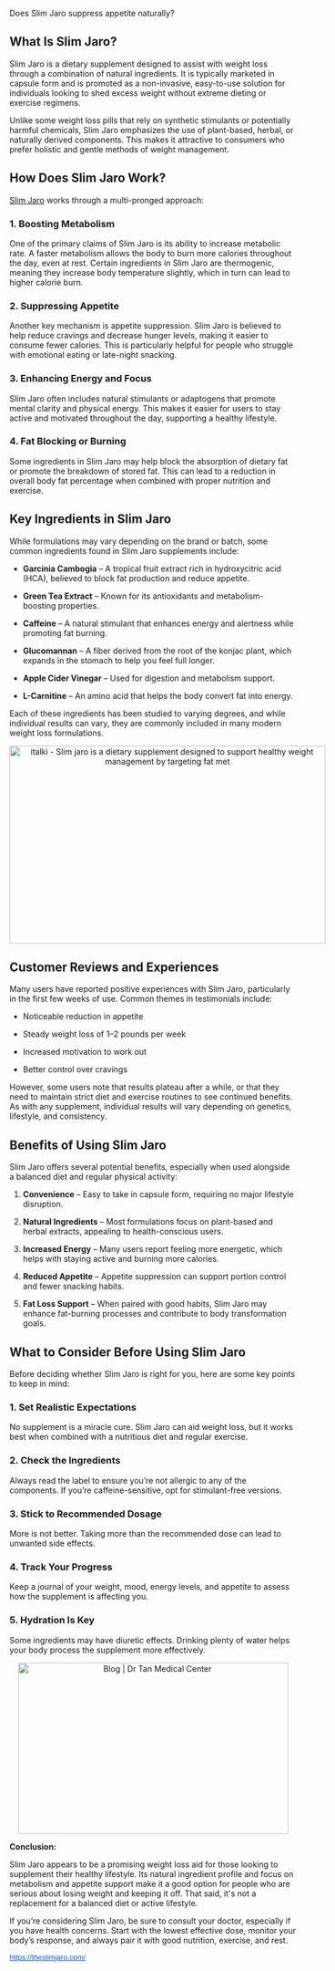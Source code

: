 Does Slim Jaro suppress appetite naturally?

<h2 class="" data-end="860" data-start="835"><strong data-end="860" data-start="838">What Is Slim Jaro?</strong></h2>
<p class="" data-end="1166" data-start="862">Slim Jaro is a dietary supplement designed to assist with weight loss through a combination of natural ingredients. It is typically marketed in capsule form and is promoted as a non-invasive, easy-to-use solution for individuals looking to shed excess weight without extreme dieting or exercise regimens.</p>
<p class="" data-end="1450" data-start="1168">Unlike some weight loss pills that rely on synthetic stimulants or potentially harmful chemicals, Slim Jaro emphasizes the use of plant-based, herbal, or naturally derived components. This makes it attractive to consumers who prefer holistic and gentle methods of weight management.</p>
<h2 class="" data-end="1488" data-start="1457"><strong data-end="1488" data-start="1460">How Does Slim Jaro Work?</strong></h2>
<p class="" data-end="1539" data-start="1490"><a href="https://theslimjaro.com/">Slim Jaro</a> works through a multi-pronged approach:</p>
<h3 class="" data-end="1571" data-start="1541">1. <strong data-end="1571" data-start="1548">Boosting Metabolism</strong></h3>
<p class="" data-end="1891" data-start="1572">One of the primary claims of Slim Jaro is its ability to increase metabolic rate. A faster metabolism allows the body to burn more calories throughout the day, even at rest. Certain ingredients in Slim Jaro are thermogenic, meaning they increase body temperature slightly, which in turn can lead to higher calorie burn.</p>
<h3 class="" data-end="1924" data-start="1893">2. <strong data-end="1924" data-start="1900">Suppressing Appetite</strong></h3>
<p class="" data-end="2188" data-start="1925">Another key mechanism is appetite suppression. Slim Jaro is believed to help reduce cravings and decrease hunger levels, making it easier to consume fewer calories. This is particularly helpful for people who struggle with emotional eating or late-night snacking.</p>
<h3 class="" data-end="2227" data-start="2190">3. <strong data-end="2227" data-start="2197">Enhancing Energy and Focus</strong></h3>
<p class="" data-end="2446" data-start="2228">Slim Jaro often includes natural stimulants or adaptogens that promote mental clarity and physical energy. This makes it easier for users to stay active and motivated throughout the day, supporting a healthy lifestyle.</p>
<h3 class="" data-end="2482" data-start="2448">4. <strong data-end="2482" data-start="2455">Fat Blocking or Burning</strong></h3>
<p class="" data-end="2707" data-start="2483">Some ingredients in Slim Jaro may help block the absorption of dietary fat or promote the breakdown of stored fat. This can lead to a reduction in overall body fat percentage when combined with proper nutrition and exercise.</p>
<h2 class="" data-end="2749" data-start="2714"><strong data-end="2749" data-start="2717">Key Ingredients in Slim Jaro</strong></h2>
<p class="" data-end="2875" data-start="2751">While formulations may vary depending on the brand or batch, some common ingredients found in Slim Jaro supplements include:</p>
<ul data-end="3485" data-start="2877">
<li class="" data-end="3015" data-start="2877">
<p class="" data-end="3015" data-start="2879"><strong data-end="2900" data-start="2879">Garcinia Cambogia</strong> &ndash; A tropical fruit extract rich in hydroxycitric acid (HCA), believed to block fat production and reduce appetite.</p>
</li>
<li class="" data-end="3104" data-start="3016">
<p class="" data-end="3104" data-start="3018"><strong data-end="3039" data-start="3018">Green Tea Extract</strong> &ndash; Known for its antioxidants and metabolism-boosting properties.</p>
</li>
<li class="" data-end="3205" data-start="3105">
<p class="" data-end="3205" data-start="3107"><strong data-end="3119" data-start="3107">Caffeine</strong> &ndash; A natural stimulant that enhances energy and alertness while promoting fat burning.</p>
</li>
<li class="" data-end="3335" data-start="3206">
<p class="" data-end="3335" data-start="3208"><strong data-end="3223" data-start="3208">Glucomannan</strong> &ndash; A fiber derived from the root of the konjac plant, which expands in the stomach to help you feel full longer.</p>
</li>
<li class="" data-end="3406" data-start="3336">
<p class="" data-end="3406" data-start="3338"><strong data-end="3361" data-start="3338">Apple Cider Vinegar</strong> &ndash; Used for digestion and metabolism support.</p>
</li>
<li class="" data-end="3485" data-start="3407">
<p class="" data-end="3485" data-start="3409"><strong data-end="3424" data-start="3409">L-Carnitine</strong> &ndash; An amino acid that helps the body convert fat into energy.</p>
</li>
</ul>
<p class="" data-end="3656" data-start="3487">Each of these ingredients has been studied to varying degrees, and while individual results can vary, they are commonly included in many modern weight loss formulations.</p>
<p class="" style="text-align: center;" data-end="3656" data-start="3487"><img class="sFlh5c FyHeAf iPVvYb" style="height: 347px; margin: 0px; max-width: 680px; width: 555px;" src="https://ofs-cdn.italki.com/u/27092434/galaxy/post/cvsup6r0j4d98o0gp0k0_680,fit.jpg" alt="italki - Slim jaro is a dietary supplement designed to support healthy  weight management by targeting fat met" /> </p>
<h2 class="" data-end="6127" data-start="6088"><strong data-end="6127" data-start="6091">Customer Reviews and Experiences</strong></h2>
<p class="" data-end="6273" data-start="6129">Many users have reported positive experiences with Slim Jaro, particularly in the first few weeks of use. Common themes in testimonials include:</p>
<ul data-end="6419" data-start="6275">
<li class="" data-end="6309" data-start="6275">
<p class="" data-end="6309" data-start="6277">Noticeable reduction in appetite</p>
</li>
<li class="" data-end="6353" data-start="6310">
<p class="" data-end="6353" data-start="6312">Steady weight loss of 1&ndash;2 pounds per week</p>
</li>
<li class="" data-end="6388" data-start="6354">
<p class="" data-end="6388" data-start="6356">Increased motivation to work out</p>
</li>
<li class="" data-end="6419" data-start="6389">
<p class="" data-end="6419" data-start="6391">Better control over cravings</p>
</li>
</ul>
<p class="" data-end="6676" data-start="6421">However, some users note that results plateau after a while, or that they need to maintain strict diet and exercise routines to see continued benefits. As with any supplement, individual results will vary depending on genetics, lifestyle, and consistency.</p>
<h2 class="" data-end="3697" data-start="3663"><strong data-end="3697" data-start="3666">Benefits of Using Slim Jaro</strong></h2>
<p class="" data-end="3821" data-start="3699">Slim Jaro offers several potential benefits, especially when used alongside a balanced diet and regular physical activity:</p>
<ol data-end="4414" data-start="3823">
<li class="" data-end="3914" data-start="3823">
<p class="" data-end="3914" data-start="3826"><strong data-end="3841" data-start="3826">Convenience</strong> &ndash; Easy to take in capsule form, requiring no major lifestyle disruption.</p>
</li>
<li class="" data-end="4040" data-start="3915">
<p class="" data-end="4040" data-start="3918"><strong data-end="3941" data-start="3918">Natural Ingredients</strong> &ndash; Most formulations focus on plant-based and herbal extracts, appealing to health-conscious users.</p>
</li>
<li class="" data-end="4167" data-start="4041">
<p class="" data-end="4167" data-start="4044"><strong data-end="4064" data-start="4044">Increased Energy</strong> &ndash; Many users report feeling more energetic, which helps with staying active and burning more calories.</p>
</li>
<li class="" data-end="4269" data-start="4168">
<p class="" data-end="4269" data-start="4171"><strong data-end="4191" data-start="4171">Reduced Appetite</strong> &ndash; Appetite suppression can support portion control and fewer snacking habits.</p>
</li>
<li class="" data-end="4414" data-start="4270">
<p class="" data-end="4414" data-start="4273"><strong data-end="4293" data-start="4273">Fat Loss Support</strong> &ndash; When paired with good habits, Slim Jaro may enhance fat-burning processes and contribute to body transformation goals.</p>
</li>
</ol>
<h2 class="" data-end="5199" data-start="5153"><strong data-end="5199" data-start="5156">What to Consider Before Using Slim Jaro</strong></h2>
<p class="" data-end="5294" data-start="5201">Before deciding whether Slim Jaro is right for you, here are some key points to keep in mind:</p>
<h3 class="" data-end="5333" data-start="5296">1. <strong data-end="5333" data-start="5303">Set Realistic Expectations</strong></h3>
<p class="" data-end="5474" data-start="5334">No supplement is a miracle cure. Slim Jaro can aid weight loss, but it works best when combined with a nutritious diet and regular exercise.</p>
<h3 class="" data-end="5508" data-start="5476">2. <strong data-end="5508" data-start="5483">Check the Ingredients</strong></h3>
<p class="" data-end="5649" data-start="5509">Always read the label to ensure you&rsquo;re not allergic to any of the components. If you&rsquo;re caffeine-sensitive, opt for stimulant-free versions.</p>
<h3 class="" data-end="5689" data-start="5651">3. <strong data-end="5689" data-start="5658">Stick to Recommended Dosage</strong></h3>
<p class="" data-end="5782" data-start="5690">More is not better. Taking more than the recommended dose can lead to unwanted side effects.</p>
<h3 class="" data-end="5814" data-start="5784">4. <strong data-end="5814" data-start="5791">Track Your Progress</strong></h3>
<p class="" data-end="5926" data-start="5815">Keep a journal of your weight, mood, energy levels, and appetite to assess how the supplement is affecting you.</p>
<h3 class="" data-end="5955" data-start="5928">5. <strong data-end="5955" data-start="5935">Hydration Is Key</strong></h3>
<p class="" data-end="6081" data-start="5956">Some ingredients may have diuretic effects. Drinking plenty of water helps your body process the supplement more effectively.</p>
<p class="" style="text-align: center;" data-end="6081" data-start="5956"><img class="sFlh5c FyHeAf iPVvYb" style="height: 300px; margin: 0px; max-width: 1100px; width: 475px;" src="https://www.drtanmedicalcenter.com.sg/_nuxt/img/dr-tan-media-mounjaro.5e1cc07.jpg" alt="Blog | Dr Tan Medical Center" /> </p>
<p class="" data-end="6081" data-start="5956"><strong>Conclusion:</strong></p>
<p class="" data-end="6081" data-start="5956">Slim Jaro appears to be a promising weight loss aid for those looking to supplement their healthy lifestyle. Its natural ingredient profile and focus on metabolism and appetite support make it a good option for people who are serious about losing weight and keeping it off. That said, it's not a replacement for a balanced diet or active lifestyle.</p>
<p class="" data-end="7315" data-start="7083">If you&rsquo;re considering Slim Jaro, be sure to consult your doctor, especially if you have health concerns. Start with the lowest effective dose, monitor your body&rsquo;s response, and always pair it with good nutrition, exercise, and rest.</p>
<p class="" data-end="7315" data-start="7083"><a style="-webkit-text-stroke-width: 0px; background-color: white; color: #1155cc; font-family: Arial, Helvetica, sans-serif; font-size: small; font-style: normal; font-variant-caps: normal; font-variant-ligatures: normal; font-weight: 400; letter-spacing: normal; orphans: 2; text-align: start; text-indent: 0px; text-transform: none; white-space: normal; widows: 2; word-spacing: 0px;" href="https://theslimjaro.com/" target="_blank" data-saferedirecturl="https://www.google.com/url?q=https://theslimjaro.com/&amp;source=gmail&amp;ust=1745727940599000&amp;usg=AOvVaw0cfQvc_aVQ0KivS41tywTf">https://theslimjaro.com/</a></p>

